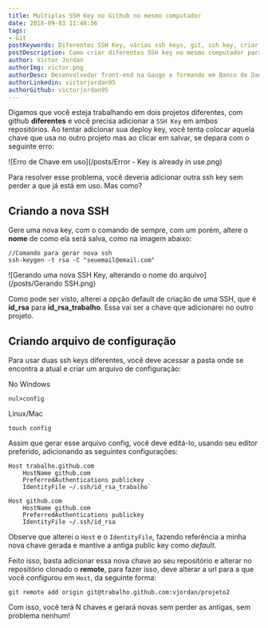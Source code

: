 ```yaml
---
title: Multiplas SSH Key no Github no mesmo computador
date: 2018-09-03 11:48:56
tags: 
- Git
postKeywords: Diferentes SSH Key, várias ssh keys, git, ssh key, criar ssh key, git, github, deploy key, Manage Multiple SSH Logins
postDescription: Como criar diferentes SSH key no mesmo computador para usar em repositórios diferentes, sem precisar excluir nenhuma
author: Victor Jordan
authorImg: victor.png
authorDesc: Desenvolvedor front-end na Gauge e formando em Banco de Dados pela Fatec, apaixonado por usabilidade, performance e UX!
authorLinkedin: victorjordan95
authorGithub: victorjordan95
---
```


Digamos que você esteja trabalhando em dois projetos diferentes, com github **diferentes** e você precisa adicionar a `SSH Key` em ambos repositórios. Ao tentar adicionar sua deploy key, você tenta colocar aquela chave que usa no outro projeto mas ao clicar em salvar, se depara com o seguinte erro:

![Erro de Chave em uso](/posts/Error - Key is already in use.png)

Para resolver esse problema, você deveria adicionar outra ssh key sem perder a que já está em uso. Mas como?

<!-- more --> 

## Criando a nova SSH

Gere uma nova key, com o comando de sempre, com um porém, altere o **nome** de como ela será salva, como na imagem abaixo:

```
//Comando para gerar nova ssh
ssh-keygen -t rsa -C "seuemail@email.com"
```

![Gerando uma nova SSH Key, alterando o nome do arquivo](/posts/Gerando SSH.png)

Como pode ser visto, alterei a opção default de criação de uma SSH, que é **id_rsa** para **id_rsa_trabalho**. Essa vai ser a chave que adicionarei no outro projeto.

## Criando arquivo de configuração

Para usar duas ssh keys diferentes, você deve acessar a pasta onde se encontra a atual e criar um arquivo de configuração:

No Windows
```
nul>config
```

Linux/Mac
```
touch config
```

Assim que gerar esse arquivo config, você deve editá-lo, usando seu editor preferido, adicionando as seguintes configurações:

```
Host trabalho.github.com
    HostName github.com
    PreferredAuthentications publickey
    IdentityFile ~/.ssh/id_rsa_trabalho`

Host github.com
    HostName github.com
    PreferredAuthentications publickey
    IdentityFile ~/.ssh/id_rsa
```

Observe que alterei o `Host` e o `IdentityFile`, fazendo referência a minha nova chave gerada e mantive a antiga public key como *default*.

Feito isso, basta adicionar essa nova chave ao seu repositório e alterar no repositório clonado o **remote**, para fazer isso, deve alterar a url para a que você configurou em `Host`, da seguinte forma:

```
git remote add origin git@trabalho.github.com:vjordan/projeto2
```

Com isso, você terá N chaves e gerará novas sem perder as antigas, sem problema nenhum!